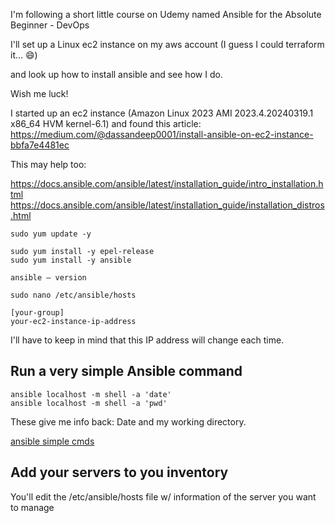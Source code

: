 I'm following a short little course on Udemy
named Ansible for the Absolute Beginner - DevOps


I'll set up a Linux ec2 instance on my aws account
(I guess I could terraform it... 😄)

and look up how to install ansible and see how I do.

Wish me luck!

I started up an ec2 instance (Amazon Linux 2023 AMI 2023.4.20240319.1 x86_64 HVM kernel-6.1) and found this article:
https://medium.com/@dassandeep0001/install-ansible-on-ec2-instance-bbfa7e4481ec

This may help too:

https://docs.ansible.com/ansible/latest/installation_guide/intro_installation.html
https://docs.ansible.com/ansible/latest/installation_guide/installation_distros.html



```
sudo yum update -y

sudo yum install -y epel-release
sudo yum install -y ansible

ansible — version

sudo nano /etc/ansible/hosts

[your-group]
your-ec2-instance-ip-address
```
I'll have to keep in mind that this IP address will change each time.


## Run a very simple Ansible command

```
ansible localhost -m shell -a 'date'
ansible localhost -m shell -a 'pwd'
```

These give me info back:  Date
and
my working directory.

[ansible simple cmds](./ansible_simple_cmds.jpg)

## Add your servers to you inventory

You'll edit the /etc/ansible/hosts file w/ information of the server you want to manage

